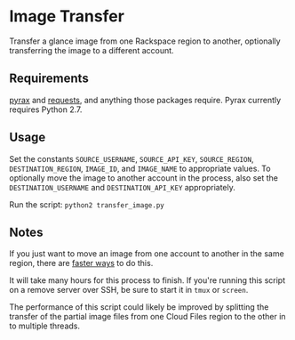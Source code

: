 # Image Transfer

Transfer a glance image from one Rackspace region to another, optionally transferring the image to a different account.

Requirements
------------
[pyrax](http://github.com/rackspace/pyrax) and [requests](http://docs.python-requests.org/), and anything those packages require.  Pyrax currently requires Python 2.7.

Usage
-----

Set the constants `SOURCE_USERNAME`, `SOURCE_API_KEY`, `SOURCE_REGION`, `DESTINATION_REGION`, `IMAGE_ID`, and `IMAGE_NAME` to appropriate values.  To optionally move the image to another account in the process, also set the `DESTINATION_USERNAME` and `DESTINATION_API_KEY` appropriately.

Run the script:  `python2 transfer_image.py`

Notes
-----

If you just want to move an image from one account to another in the same region, there are [faster ways](http://docs.rackspace.com/images/api/v2/ci-devguide/content/image-sharing.html) to do this.

It will take many hours for this process to finish.  If you're running this script on a remove server over SSH, be sure to start it in `tmux` or `screen`.

The performance of this script could likely be improved by splitting the transfer of the partial image files from one Cloud Files region to the other in to multiple threads.
